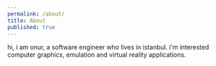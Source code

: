 ```yaml
---
permalink: /about/
title: About
published: true
---
```

hi, i am onur, a software engineer who lives in istanbul. i'm interested computer graphics, emulation and virtual reality applications.
